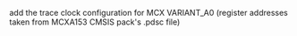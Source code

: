 add the trace clock configuration for MCX VARIANT_A0 (register addresses taken from MCXA153 CMSIS pack's .pdsc file)

